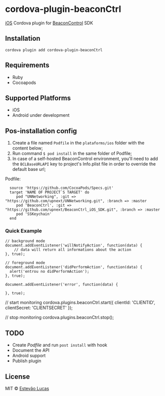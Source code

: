# cordova-plugin-beaconCtrl

[iOS](https://github.com/upnext/BeaconControl_iOS_SDK) Cordova plugin for [BeaconControl](http://beaconcontrol.io) SDK

## Installation

    cordova plugin add cordova-plugin-beaconCtrl

## Requirements
- Ruby 
- Cocoapods 

## Supported Platforms

- iOS
- Android under development

## Pos-installation config
1. Create a file named `Podfile` in the `plataforms/ios` folder with the content below; 
2. Run command `$ pod install` in the same folder of Podfile;
3. In case of a self-hosted BeaconControl environment, you'll need to add the ``BCLBaseURLAPI`` key to project's Info.plist file in order to override the default base url;

Podfile:
    
      source 'https://github.com/CocoaPods/Specs.git'
      target 'NAME OF PROJECT`S TARGET' do
         pod "UNNetworking", :git => "https://github.com/upnext/UNNetworking.git", :branch => :master
         pod 'BeaconCtrl', :git => "https://github.com/upnext/BeaconCtrl_iOS_SDK.git", :branch => :master
         pod 'SSKeychain'
      end


### Quick Example

    // background mode
    document.addEventListener('willNotifyAction', function(data) {
        // data will return all informations about the action
    }, true);

    // foreground mode
    document.addEventListener('didPerformAction', function(data) {
      alert('entrou no didPerformAction');
    }, true);

    document.addEventListener('error', function(data) {
      
    }, true);

  // start monitoring
    cordova.plugins.beaconCtrl.start({
        clientId: 'CLIENTID',
        clientSecret: 'CLIENTSECRET'
    });

  // stop monitoring
  cordova.plugins.beaconCtrl.stop();

## TODO 

 - Create *Podfile* and run `post install` with hook
 - Document the API
 - Android support
 - Publish plugin

## License

MIT © [Estevão Lucas](http://twitter.com/estevao_lucas)

